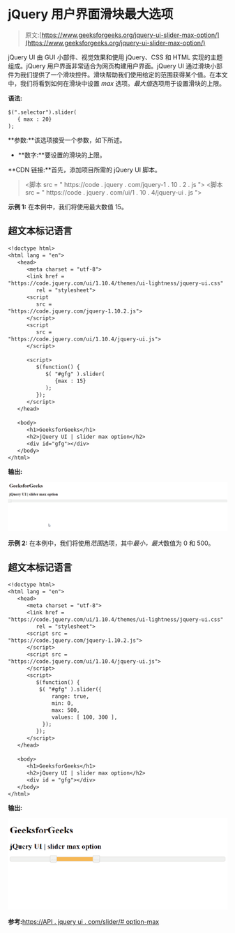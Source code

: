 # jQuery 用户界面滑块最大选项

> 原文:[https://www.geeksforgeeks.org/jquery-ui-slider-max-option/](https://www.geeksforgeeks.org/jquery-ui-slider-max-option/)

jQuery UI 由 GUI 小部件、视觉效果和使用 jQuery、CSS 和 HTML 实现的主题组成。jQuery 用户界面非常适合为网页构建用户界面。jQuery UI 通过滑块小部件为我们提供了一个滑块控件。滑块帮助我们使用给定的范围获得某个值。在本文中，我们将看到如何在滑块中设置 *max* 选项。*最大值*选项用于设置滑块的上限。

**语法:**

```
$(".selector").slider(
   { max : 20}
);
```

**参数:**该选项接受一个参数，如下所述。

*   **数字:**要设置的滑块的上限。

**CDN 链接:**首先，添加项目所需的 jQuery UI 脚本。

> <link href="“https://code.jquery.com/ui/1.10.4/themes/ui-lightness/jquery-ui.css”" rel="“stylesheet”">
> <脚本 src = " https://code . jquery . com/jquery-1 . 10 . 2 . js "></脚本>
> <脚本 src = " https://code . jquery . com/ui/1 . 10 . 4/jquery-ui . js "></脚本>

**示例 1:** 在本例中，我们将使用最大数值 15。

## 超文本标记语言

```
<!doctype html>
<html lang = "en">
   <head>
      <meta charset = "utf-8">
      <link href = 
"https://code.jquery.com/ui/1.10.4/themes/ui-lightness/jquery-ui.css"
         rel = "stylesheet">
      <script 
         src = 
"https://code.jquery.com/jquery-1.10.2.js">
      </script>
      <script 
         src = 
"https://code.jquery.com/ui/1.10.4/jquery-ui.js">
      </script>

      <script>
         $(function() {
            $( "#gfg" ).slider(
               {max : 15}
            );
         });
      </script>
   </head>

   <body>
      <h1>GeeksforGeeks</h1> 
      <h2>jQuery UI | slider max option</h2>
      <div id="gfg"></div>
   </body>
</html>
```

**输出:**

![](img/1f9458d43562ba00954f4aaa7cae2e5d.png)

**示例 2:** 在本例中，我们将使用*范围*选项，其中*最小，最大*数值为 0 和 500。

## 超文本标记语言

```
<!doctype html>
<html lang = "en">
   <head>
      <meta charset = "utf-8">
      <link href = 
"https://code.jquery.com/ui/1.10.4/themes/ui-lightness/jquery-ui.css"
         rel = "stylesheet">
      <script src = 
"https://code.jquery.com/jquery-1.10.2.js">
      </script>
      <script src = 
"https://code.jquery.com/ui/1.10.4/jquery-ui.js">
      </script>
      <script>
         $(function() {
          $( "#gfg" ).slider({
              range: true,
              min: 0,
              max: 500,
              values: [ 100, 300 ],
           });
         });         
      </script>
   </head>

   <body>
      <h1>GeeksforGeeks</h1> 
      <h2>jQuery UI | slider max option</h2>
      <div id = "gfg"></div>
   </body>
</html>
```

**输出:**

![](img/c00e852363cddd0475080ad6b7b01ee6.png)

**参考:**[https://API . jquery ui . com/slider/# option-max](https://api.jqueryui.com/slider/#option-max)